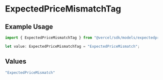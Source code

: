 # ExpectedPriceMismatchTag

## Example Usage

```typescript
import { ExpectedPriceMismatchTag } from "@vercel/sdk/models/expectedpricemismatch.js";

let value: ExpectedPriceMismatchTag = "ExpectedPriceMismatch";
```

## Values

```typescript
"ExpectedPriceMismatch"
```